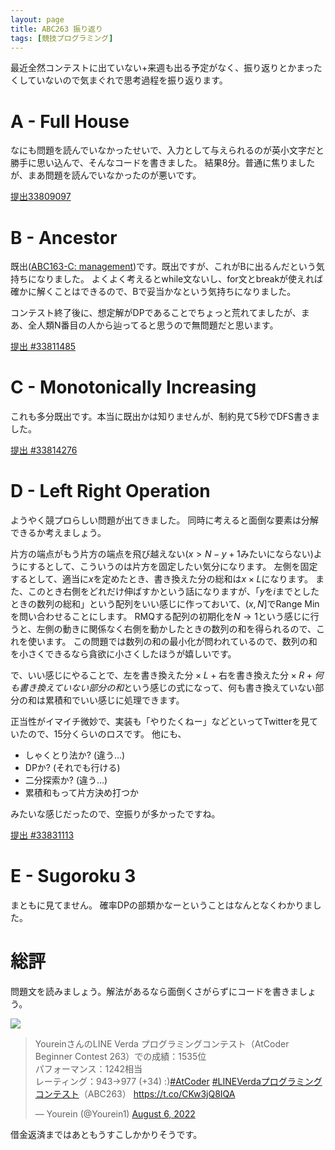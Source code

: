 ```yaml
---
layout: page
title: ABC263 振り返り
tags: [競技プログラミング]
---
```


最近全然コンテストに出ていない+来週も出る予定がなく、振り返りとかまったくしていないので気まぐれで思考過程を振り返ります。

# A - Full House

なにも問題を読んでいなかったせいで、入力として与えられるのが英小文字だと勝手に思い込んで、そんなコードを書きました。
結果8分。普通に焦りましたが、まあ問題を読んでいなかったのが悪いです。

[提出33809097](https://atcoder.jp/contests/abc263/submissions/33809097)

# B - Ancestor

既出([ABC163-C: management](https://atcoder.jp/contests/abc163/tasks/abc163_c))です。既出ですが、これがBに出るんだという気持ちになりました。
よくよく考えるとwhile文ないし、for文とbreakが使えれば確かに解くことはできるので、Bで妥当かなという気持ちになりました。

コンテスト終了後に、想定解がDPであることでちょっと荒れてましたが、まあ、全人類N番目の人から辿ってると思うので無問題だと思います。

[提出 #33811485](https://atcoder.jp/contests/abc263/submissions/33811485)

# C - Monotonically Increasing

これも多分既出です。本当に既出かは知りませんが、制約見て5秒でDFS書きました。

[提出 #33814276](https://atcoder.jp/contests/abc263/submissions/33814276)

# D - Left Right Operation

ようやく競プロらしい問題が出てきました。
同時に考えると面倒な要素は分解できるか考えましょう。

片方の端点がもう片方の端点を飛び越えない($x > N-y+1$みたいにならない)ようにするとして、こういうのは片方を固定したい気分になります。
左側を固定するとして、適当に$x$を定めたとき、書き換えた分の総和は$x \times L$になります。
また、このとき右側をどれだけ伸ばすかという話になりますが、「$y$を$i$までとしたときの数列の総和」という配列をいい感じに作っておいて、$(x, N]$でRange Minを問い合わせることにします。
RMQする配列の初期化を$N \rightarrow 1$という感じに行うと、左側の動きに関係なく右側を動かしたときの数列の和を得られるので、これを使います。
この問題では数列の和の最小化が問われているので、数列の和を小さくできるなら貪欲に小さくしたほうが嬉しいです。

で、いい感じにやることで、$\text{左を書き換えた分}\times L + \text{右を書き換えた分}\times R + 何も書き換えていない部分の和$という感じの式になって、何も書き換えていない部分の和は累積和でいい感じに処理できます。

正当性がイマイチ微妙で、実装も「やりたくねー」などといってTwitterを見ていたので、15分くらいのロスです。
他にも、

- しゃくとり法か? (違う...)
- DPか? (それでも行ける)
- 二分探索か? (違う...)
- 累積和もって片方決め打つか

みたいな感じだったので、空振りが多かったですね。

[提出 #33831113](https://atcoder.jp/contests/abc263/submissions/33831113)

# E - Sugoroku 3

まともに見てません。
確率DPの部類かなーということはなんとなくわかりました。

# 総評

問題文を読みましょう。解法があるなら面倒くさがらずにコードを書きましょう。

![](https://firebasestorage.googleapis.com/v0/b/kdatabase-1088a.appspot.com/o/263stands.jpg?alt=media&token=4b774647-1fec-434f-8f1a-8a12903a7bb5)

<blockquote class="twitter-tweet"><p lang="ja" dir="ltr">YoureinさんのLINE Verda プログラミングコンテスト（AtCoder Beginner Contest 263）での成績：1535位<br>パフォーマンス：1242相当<br>レーティング：943→977 (+34) :)<a href="https://twitter.com/hashtag/AtCoder?src=hash&amp;ref_src=twsrc%5Etfw">#AtCoder</a> <a href="https://twitter.com/hashtag/LINEVerda%E3%83%97%E3%83%AD%E3%82%B0%E3%83%A9%E3%83%9F%E3%83%B3%E3%82%B0%E3%82%B3%E3%83%B3%E3%83%86%E3%82%B9%E3%83%88?src=hash&amp;ref_src=twsrc%5Etfw">#LINEVerdaプログラミングコンテスト</a>（ABC263） <a href="https://t.co/CKw3jQ8IQA">https://t.co/CKw3jQ8IQA</a></p>&mdash; Yourein (@Yourein1) <a href="https://twitter.com/Yourein1/status/1555940136335986688?ref_src=twsrc%5Etfw">August 6, 2022</a></blockquote> <script async src="https://platform.twitter.com/widgets.js" charset="utf-8"></script>

借金返済まではあともうすこしかかりそうです。